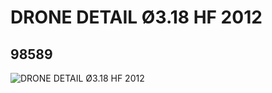 # DRONE DETAIL Ø3.18 HF 2012
## 98589
![DRONE DETAIL Ø3.18 HF 2012](https://lc-www-live-s.legocdn.com/media/bricks/5/2/6001087.jpg)
